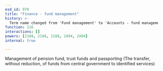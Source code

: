 ```yaml
---
esd_id: 970
title: "Finance - fund management"
history: >-
  Term name changed from 'Fund management' to 'Accounts - fund management' in version 3.00. Name/scope notes changed in version 4.0.1.
function: 116
interactions: []
powers: [2188, 2188, 2188, 2494, 2494]
internal: true

---
```


Management of pension fund, trust funds and passporting (The transfer, without reduction, of funds from central government to identified services)

